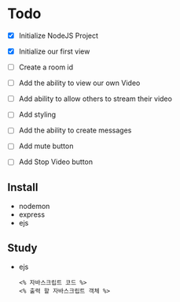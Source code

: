# Todo
- [x] Initialize NodeJS Project
- [x] Initialize our first view
- [ ] Create a room id
- [ ] Add the ability to view our own Video
- [ ] Add ability to allow others to stream their video
- [ ] Add styling
- [ ] Add the ability to create messages
- [ ] Add mute button
- [ ] Add Stop Video button


## Install
- nodemon
- express
- ejs


## Study
- ejs
  ```
  <% 자바스크립트 코드 %>
  <% 출력 할 자바스크립트 객체 %>
  ```
